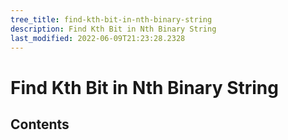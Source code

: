```yaml
---
tree_title: find-kth-bit-in-nth-binary-string
description: Find Kth Bit in Nth Binary String
last_modified: 2022-06-09T21:23:28.2328
---
```


# Find Kth Bit in Nth Binary String

## Contents
